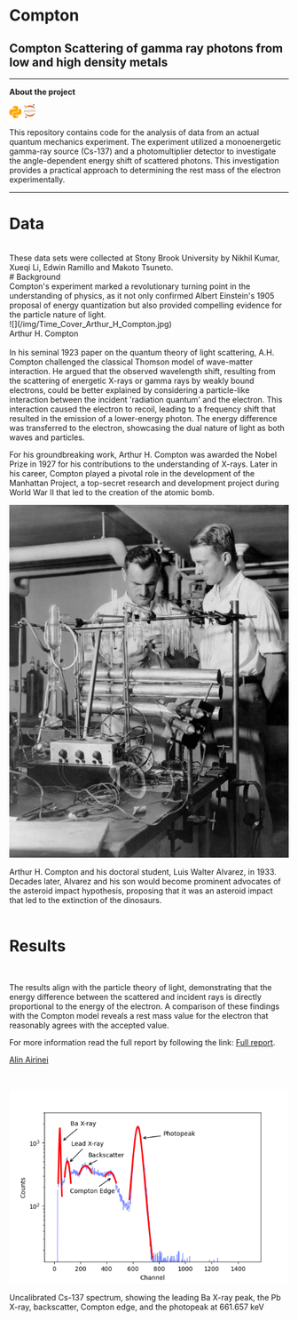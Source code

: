 # Compton

## Compton Scattering of gamma ray photons from low and high density metals

---

**About the project**

![](/img/python_icon.png) ![](/img/jupyter_icon.png)

This repository contains code for the analysis of data from an actual quantum mechanics experiment. The experiment utilized a monoenergetic gamma-ray source (Cs-137) and a photomultiplier detector to investigate the angle-dependent energy shift of scattered photons. This investigation provides a practical approach to determining the rest mass of the electron experimentally.

---

# Data
<br/>
These data sets were collected at Stony Brook University by Nikhil Kumar, Xueqi Li, Edwin Ramillo and Makoto Tsuneto.
<br/>
# Background
<br/>
Compton's experiment marked a revolutionary turning point in the understanding of physics, as it not only confirmed Albert Einstein's 1905 proposal of energy quantization but also provided compelling evidence for the particle nature of light.
<br/>
![](/img/Time_Cover_Arthur_H_Compton.jpg)
<div class='col three caption'>
    Arthur H. Compton 
</div>
<br/>  
In his seminal 1923 paper on the quantum theory of light scattering, A.H. Compton challenged the classical Thomson model of wave-matter interaction. He argued that the observed wavelength shift, resulting from the scattering of energetic X-rays or gamma rays by weakly bound electrons, could be better explained by considering a particle-like interaction between the incident 'radiation quantum' and the electron. This interaction caused the electron to recoil, leading to a frequency shift that resulted in the emission of a lower-energy photon. The energy difference was transferred to the electron, showcasing the dual nature of light as both waves and particles.

For his groundbreaking work, Arthur H. Compton was awarded the Nobel Prize in 1927 for his contributions to the understanding of X-rays. Later in his career, Compton played a pivotal role in the development of the Manhattan Project, a top-secret research and development project during World War II that led to the creation of the atomic bomb.

![](/img/Alvarez_and_Compton.jpeg)
<div class='col three caption'>
    Arthur H. Compton and his doctoral student, Luis Walter Alvarez, in 1933. Decades later, Alvarez and his son would become prominent advocates of the asteroid impact hypothesis, proposing that it was an asteroid impact that led to the extinction of the dinosaurs.   
</div>
<br/>   

# Results
<br/>

The results align with the particle theory of light, demonstrating that the energy difference between the scattered and incident rays is directly proportional to the energy of the electron. A comparison of these findings with the Compton model reveals a rest mass value for the electron that reasonably agrees with the accepted value.

For more information read the full report by following the link: <a href="https://github.com/Al-1n/IBM_SpaceX_Capstone/blob/master/SpaceX_Final_Report.pdf">Full report</a>. 

<a href="https://www.linkedin.com/in/alin-airinei/">Alin Airinei</a>

<br/>

![](/img/Cs_137.png)
<div class='col two caption'>
    Uncalibrated Cs-137 spectrum, showing the leading 
Ba X-ray peak, the Pb X-ray, backscatter, Compton edge,
and the photopeak at 661.657 keV 
</div>

<br/><br/><br/>




